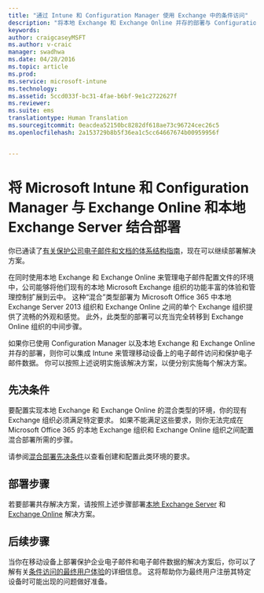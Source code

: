 ```yaml
---
title: "通过 Intune 和 Configuration Manager 使用 Exchange 中的条件访问"
description: "将本地 Exchange 和 Exchange Online 并存的部署与 Configuration Manager 和 Intune 配合使用，来管理移动设备上的电子邮件访问和保护电子邮件数据。"
keywords: 
author: craigcaseyMSFT
ms.author: v-craic
manager: swadhwa
ms.date: 04/28/2016
ms.topic: article
ms.prod: 
ms.service: microsoft-intune
ms.technology: 
ms.assetid: 5ccd033f-bc31-4fae-b6bf-9e1c2722627f
ms.reviewer: 
ms.suite: ems
translationtype: Human Translation
ms.sourcegitcommit: 0eacdea52150bc8282df618ae73c96724cec26c5
ms.openlocfilehash: 2a153729b8b5f36ea1c5cc64667674b00959956f


---
```


# 将 Microsoft Intune 和 Configuration Manager 与 Exchange Online 和本地 Exchange Server 结合部署
你已通读了[有关保护公司电子邮件和文档的体系结构指南](architecture-guidance-for-protecting-company-email-and-documents.md)，现在可以继续部署解决方案。

在同时使用本地 Exchange 和 Exchange Online 来管理电子邮件配置文件的环境中，公司能够将他们现有的本地 Microsoft Exchange 组织的功能丰富的体验和管理控制扩展到云中。 这种“混合”类型部署为 Microsoft Office 365 中本地 Exchange Server 2013 组织和 Exchange Online 之间的单个 Exchange 组织提供了流畅的外观和感觉。 此外，此类型的部署可以充当完全转移到 Exchange Online 组织的中间步骤。

如果你已使用 Configuration Manager 以及本地 Exchange 和 Exchange Online 并存的部署，则你可以集成 Intune 来管理移动设备上的电子邮件访问和保护电子邮件数据。 你可以按照上述说明实施该解决方案，以便分别实施每个解决方案。

## 先决条件
要配置实现本地 Exchange 和 Exchange Online 的混合类型的环境，你的现有 Exchange 组织必须满足特定要求。 如果不能满足这些要求，则你无法完成在 Microsoft Office 365 的本地 Exchange 组织和 Exchange Online 组织之间配置混合部署所需的步骤。

请参阅[混合部署先决条件](https://technet.microsoft.com/library/hh534377.aspx)以查看创建和配置此类环境的要求。

## 部署步骤
若要部署共存解决方案，请按照上述步骤部署[本地 Exchange Server](conditional-access-intune-configmgr-exchange.md) 和 [Exchange Online](conditional-access-intune-configmgr-exchange-online.md) 解决方案。

## 后续步骤
当你在移动设备上部署保护企业电子邮件和电子邮件数据的解决方案后，你可以了解有关[条件访问的最终用户体验](end-user-experience-conditional-access.md)的详细信息。 这将帮助你为最终用户注册其特定设备时可能出现的问题做好准备。



<!--HONumber=Nov16_HO2-->


